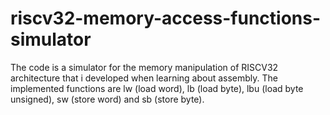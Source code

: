 # riscv32-memory-access-functions-simulator

The code is a simulator for the memory manipulation of RISCV32 architecture that i developed when learning about assembly. The implemented functions are lw (load word), lb (load byte), lbu (load byte unsigned), sw (store word) and sb (store byte).
